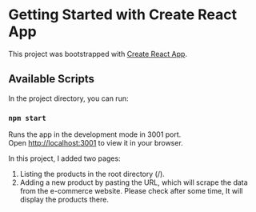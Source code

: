 # Getting Started with Create React App

This project was bootstrapped with [Create React App](https://github.com/facebook/create-react-app).

## Available Scripts

In the project directory, you can run:

### `npm start`

Runs the app in the development mode in 3001 port.\
Open [http://localhost:3001](http://localhost:3001) to view it in your browser.

In this project, I added two pages:

1. Listing the products in the root directory (/).
2. Adding a new product by pasting the URL, which will scrape the data from the e-commerce website. Please check after some time, It will display the products there.